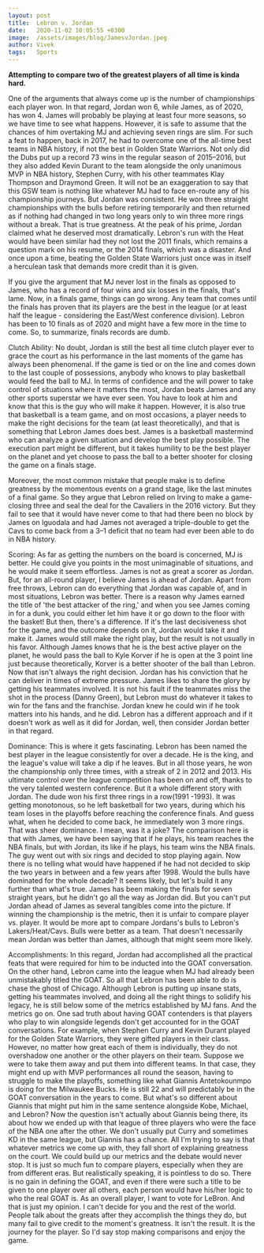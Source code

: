 ```yaml
---
layout: post
title:  Lebron v. Jordan
date:   2020-11-02 10:05:55 +0300
image:  /assets/images/blog/JamesvJordan.jpeg
author: Vivek
tags:   Sports
---
```


**Attempting to compare two of the greatest players of all time is kinda hard.**

One of the arguments that always come up is the number of championships each player won. In that regard, Jordan won 6, while James, as of 2020, has won 4. James will probably be playing at least four more seasons, so we have time to see what happens. However, it is safe to assume that the chances of him overtaking MJ and achieving seven rings are slim. For such a feat to happen, back in 2017, he had to overcome one of the all-time best teams in NBA history, if not the best in Golden State Warriors. Not only did the Dubs put up a record 73 wins in the regular season of 2015–2016, but they also added Kevin Durant to the team alongside the only unanimous MVP in NBA history, Stephen Curry, with his other teammates Klay Thompson and Draymond Green. It will not be an exaggeration to say that this GSW team is nothing like whatever MJ had to face en-route any of his championship journeys. But Jordan was consistent. He won three straight championships with the bulls before retiring temporarily and then returned as if nothing had changed in two long years only to win three more rings without a break. That is true greatness. At the peak of his prime, Jordan claimed what he deserved most dramatically. Lebron's run with the Heat would have been similar had they not lost the 2011 finals, which remains a question mark on his resume, or the 2014 finals, which was a disaster. And once upon a time, beating the Golden State Warriors just once was in itself a herculean task that demands more credit than it is given.

If you give the argument that MJ never lost in the finals as opposed to James, who has a record of four wins and six losses in the finals, that's lame. Now, in a finals game, things can go wrong. Any team that comes until the finals has proven that its players are the best in the league (or at least half the league - considering the East/West conference division). Lebron has been to 10 finals as of 2020 and might have a few more in the time to come. So, to summarize, finals records are dumb.

Clutch Ability: No doubt, Jordan is still the best all time clutch player ever to grace the court as his performance in the last moments of the game has always been phenomenal. If the game is tied or on the line and comes down to the last couple of possessions, anybody who knows to play basketball would feed the ball to MJ. In terms of confidence and the will power to take control of situations where it matters the most, Jordan beats James and any other sports superstar we have ever seen. You have to look at him and know that this is the guy who will make it happen. However, it is also true that basketball is a team game, and on most occasions, a player needs to make the right decisions for the team (at least theoretically), and that is something that Lebron James does best. James is a basketball mastermind who can analyze a given situation and develop the best play possible. The execution part might be different, but it takes humility to be the best player on the planet and yet choose to pass the ball to a better shooter for closing the game on a finals stage. 

Moreover, the most common mistake that people make is to define greatness by the momentous events on a grand stage, like the last minutes of a final game. So they argue that Lebron relied on Irving to make a game-closing three and seal the deal for the Cavaliers in the 2016 victory. But they fail to see that it would have never come to that had there been no block by James on Iguodala and had James not averaged a triple-double to get the Cavs to come back from a 3–1 deficit that no team had ever been able to do in NBA history.

Scoring: As far as getting the numbers on the board is concerned, MJ is better. He could give you points in the most unimaginable of situations, and he would make it seem effortless. James is not as great a scorer as Jordan. But, for an all-round player, I believe James is ahead of Jordan. Apart from free throws, Lebron can do everything that Jordan was capable of, and in most situations, Lebron was better. There is a reason why James earned the title of 'the best attacker of the ring,' and when you see James coming in for a dunk, you could either let him have it or go down to the floor with the basket! But then, there's a difference. If it's the last decisiveness shot for the game, and the outcome depends on it, Jordan would take it and make it. James would still make the right play, but the result is not usually in his favor. Although James knows that he is the best active player on the planet, he would pass the ball to Kyle Korver if he is open at the 3 point line just because theoretically, Korver is a better shooter of the ball than Lebron. Now that isn't always the right decision. Jordan has his conviction that he can deliver in times of extreme pressure. James likes to share the glory by getting his teammates involved. It is not his fault if the teammates miss the shot in the process (Danny Green), but Lebron must do whatever it takes to win for the fans and the franchise. Jordan knew he could win if he took matters into his hands, and he did. Lebron has a different approach and if it doesn't work as well as it did for Jordan, well, then consider Jordan better in that regard.

Dominance: This is where it gets fascinating. Lebron has been named the best player in the league consistently for over a decade. He is the king, and the league's value will take a dip if he leaves. But in all those years, he won the championship only three times, with a streak of 2 in 2012 and 2013. His ultimate control over the league competition has been on and off, thanks to the very talented western conference. But it a whole different story with Jordan. The dude won his first three rings in a row(1991 -1993). It was getting monotonous, so he left basketball for two years, during which his team loses in the playoffs before reaching the conference finals. And guess what, when he decided to come back, he immediately won 3 more rings. That was sheer dominance. I mean, was it a joke? The comparison here is that with James, we have been saying that if he plays, his team reaches the NBA finals, but with Jordan, its like if he plays, his team wins the NBA finals. The guy went out with six rings and decided to stop playing again. Now there is no telling what would have happened if he had not decided to skip the two years in between and a few years after 1998. Would the bulls have dominated for the whole decade? It seems likely, but let's build it any further than what's true. James has been making the finals for seven straight years, but he didn't go all the way as Jordan did. But you can't put Jordan ahead of James as several tangibles come into the picture. If winning the championship is the metric, then it is unfair to compare player vs. player. It would be more apt to compare Jordans's bulls to Lebron's Lakers/Heat/Cavs. Bulls were better as a team. That doesn't necessarily mean Jordan was better than James, although that might seem more likely.

Accomplishments: In this regard, Jordan had accomplished all the practical feats that were required for him to be inducted into the GOAT conversation. On the other hand, Lebron came into the league when MJ had already been unmistakably titled the GOAT. So all that Lebron has been able to do is chase the ghost of Chicago. Although Lebron is putting up insane stats, getting his teammates involved, and doing all the right things to solidify his legacy, he is still below some of the metrics established by MJ fans. And the metrics go on. One sad truth about having GOAT contenders is that players who play to win alongside legends don't get accounted for in the GOAT conversations. For example, when Stephen Curry and Kevin Durant played for the Golden State Warriors, they were gifted players in their class. However, no matter how great each of them is individually, they do not overshadow one another or the other players on their team. Suppose we were to take them away and put them into different teams. In that case, they might end up with MVP performances all round the season, having to struggle to make the playoffs, something like what Giannis Antetokounmpo is doing for the Milwaukee Bucks. He is still 22 and will predictably be in the GOAT conversation in the years to come. But what's so different about Giannis that might put him in the same sentence alongside Kobe, Michael, and Lebron? Now the question isn't actually about Giannis being there, its about how we ended up with that league of three players who were the face of the NBA one after the other. We don't usually put Curry and sometimes KD in the same league, but Giannis has a chance. All I'm trying to say is that whatever metrics we come up with, they fall short of explaining greatness on the court. We could build up our metrics and the debate would never stop. It is just so much fun to compare players, especially when they are from different eras. But realistically speaking, it is pointless to do so. There is no gain in defining the GOAT, and even if there were such a title to be given to one player over all others, each person would have his/her logic to who the real GOAT is. As an overall player, I want to vote for LeBron. And that is just my opinion. I can't decide for you and the rest of the world. People talk about the greats after they accomplish the things they do, but many fail to give credit to the moment's greatness. It isn't the result. It is the journey for the player. So I'd say stop making comparisons and enjoy the game.
